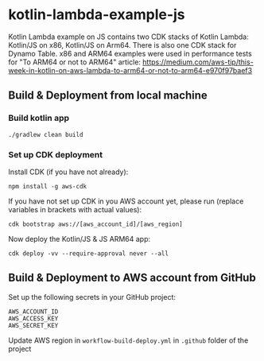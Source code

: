 # kotlin-lambda-example-js
Kotlin Lambda example on JS contains two CDK stacks of Kotlin Lambda: Kotlin/JS on x86, Kotlin/JS on Arm64. There is also one CDK stack for Dynamo Table. x86 and ARM64 examples were used in performance tests for "To ARM64 or not to ARM64" article: https://medium.com/aws-tip/this-week-in-kotlin-on-aws-lambda-to-arm64-or-not-to-arm64-e970f97baef3

## Build & Deployment from local machine
### Build kotlin app
```
./gradlew clean build
```
### Set up CDK deployment

Install CDK (if you have not already):
```
npm install -g aws-cdk
```

If you have not set up CDK in you AWS account yet, please run (replace variables in brackets with actual values):
```
cdk bootstrap aws://[aws_account_id]/[aws_region]
```

Now deploy the Kotlin/JS & JS ARM64 app:
```
cdk deploy -vv --require-approval never --all
```

## Build & Deployment to AWS account from GitHub
Set up the following secrets in your GitHub project:
```
AWS_ACCOUNT_ID
AWS_ACCESS_KEY
AWS_SECRET_KEY
```
Update AWS region in `workflow-build-deploy.yml` in `.github` folder of the project

